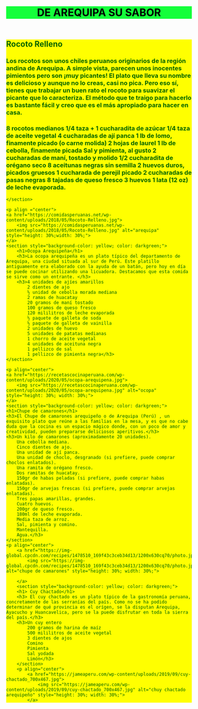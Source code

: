 <html lang="en">
<head>
    <meta charset="UTF-8">
    <meta http-equiv="X-UA-Compatible" content="IE=chrome">
    <meta http-equiv="X-UA-Compatible" content="IE=edge">
    <meta name="viewport" content="width=device-width, initial-scale=1.0">
    <title>Platos tipicos de arequipa </title>
</head>
<body>
    
<body background="https://www.peru.travel/Contenido/General/Imagen/pe/135/1.1/yanahuara.jpg"> 
    <header style="background-color: rgb(20, 255, 59); color: black; text-align: center;">
    <h1> DE AREQUIPA SU SABOR</h1>
    </header>
    <section  style="background-color: yellow; color: darkgreen;">
        <h1> Rocoto Relleno</h1>
        <h3> Los rocotos son unos chiles peruanos originarios de la región andina de Arequipa. A simple vista, parecen unos inocentes pimientos pero son ¡muy picantes! El plato que lleva su nombre es delicioso y aunque no lo creas, casi no pica. Pero eso sí, tienes que trabajar un buen rato el rocoto para suavizar el picante que lo caracteriza. El método que te traigo para hacerlo es bastante fácil y creo que es el más apropiado para hacer en casa.</h3>
        <h3> 8
            rocotos medianos
            1/4
            taza + 1 cucharadita de azúcar
            1/4
            taza de aceite vegetal
            4
            cucharadas de ají panca
            1
            lb de lomo, finamente picado (o carne molida)
            2
            hojas de laurel
            1
            lb de cebolla, finamente picada
            Sal y pimienta, al gusto
            2
            cucharadas de maní, tostado y molido
            1/2
            cucharadita de orégano seco
            8
            aceitunas negras sin semilla
            2
            huevos duros, picados gruesos
            1
            cucharada de perejil picado
            2
            cucharadas de pasas negras
            8
            tajadas de queso fresco
            3
            huevos
            1
            lata (12 oz) de leche evaporada.</h3>
            
    </section>

    <p align ="center">
    <a href="https://comidasperuanas.net/wp-content/uploads/2018/05/Rocoto-Relleno.jpg">
        <img src="https://comidasperuanas.net/wp-content/uploads/2018/05/Rocoto-Relleno.jpg" alt="arequipa" style="height: 30%;width: 30%;">
    </a>
    <section style="background-color: yellow; color: darkgreen;">
        <h1>Ocopa Arequipeña</h1>
        <h3>La ocopa arequipeña es un plato típico del departamento de Arequipa, una ciudad situada al sur de Perú. Este platillo antiguamente era elaborado con la ayuda de un batán, pero hoy en día se puede cocinar utilizando una licuadora. Destacamos que esta comida se sirve como un entrante. </h3>
        <h3>4 unidades de ajíes amarillos
            2 dientes de ajo
            ½ unidad de cebolla morada mediana
            2 ramas de huacatay
            20 gramos de maní tostado
            100 gramos de queso fresco
            120 mililitros de leche evaporada
            ½ paquete de galleta de soda
            ½ paquete de galleta de vainilla
            2 unidades de huevo
            5 unidades de patatas medianas
            1 chorro de aceite vegetal
            4 unidades de aceituna negra
            1 pellizco de sal
            1 pellizco de pimienta negra</h3>
    </section>

    <p align="center">
    <a href="https://recetascocinaperuana.com/wp-content/uploads/2020/05/ocopa-arequipena.jpg">
        <img src="https://recetascocinaperuana.com/wp-content/uploads/2020/05/ocopa-arequipena.jpg" alt="ocopa" style="height: 30%; width: 30%;">
    </a>
    <section style="background-color: yellow; color: darkgreen;">
    <h1>Chupe de camarones</h1>
    <h3>El Chupe de camarones arequipeño o de Arequipa (Perú) , un exquisito plato que reúne a las familias en la mesa, y es que no cabe duda que la cocina es un espacio mágico donde, con un poco de amor y creatividad, pueden prepararse deliciosos aperitivos.</h3>
    <h3>Un kilo de camarones (aproximadamente 20 unidades).
        Una cebolla mediana.
        Cinco dientes de ajo.
        Una unidad de ají panca.
        Una unidad de choclo, desgranado (si prefiere, puede comprar choclos enlatados).
        Una ramita de orégano fresco.
        Dos ramitas de huacatay.
        150gr de habas peladas (si prefiere, puede comprar habas enlatadas).
        150gr de arvejas frescas (si prefiere, puede comprar arvejas enlatadas).
        Tres papas amarillas, grandes.
        Cuatro huevos.
        200gr de queso fresco.
        180ml de leche evaporada.
        Media taza de arroz.
        Sal, pimienta y comino.
        Mantequilla.
        Agua.</h3>
    </section>
    <p align="center">
        <a href="https://img-global.cpcdn.com/recipes/1478510_169f43c3ceb34d13/1200x630cq70/photo.jpg">
            <img src="https://img-global.cpcdn.com/recipes/1478510_169f43c3ceb34d13/1200x630cq70/photo.jpg" alt="chupe de camarones" style="height: 30%; width: 30%;">

        </a>
        <section style="background-color: yellow; color: darkgreen;">
        <h1> Cuy Chactado</h1>
        <h3> El cuy chactado es un plato típico de la gastronomía peruana, concretamente de las serranías del país. Como no se ha podido determinar de qué provincia es el orígen, se la disputan Arequipa, Ayacucho y Huancavelica, pero se la puede disfrutar en toda la sierra del país.</h3>
        <h3>Un cuy entero
            200 gramos de harina de maíz
            500 mililitros de aceite vegetal
            3 dientes de ajos
            Comino
            Pimienta
            Sal yodada
            Limón</h3>
        </section>
        <p align="center">
            <a href="https://jameaperu.com/wp-content/uploads/2019/09/cuy-chactado_700x467.jpg">
                <img src="https://jameaperu.com/wp-content/uploads/2019/09/cuy-chactado_700x467.jpg" alt="chuy chactado arequipeño" style="height: 30%; width: 30%;">
            </a>



</body>
</html>
